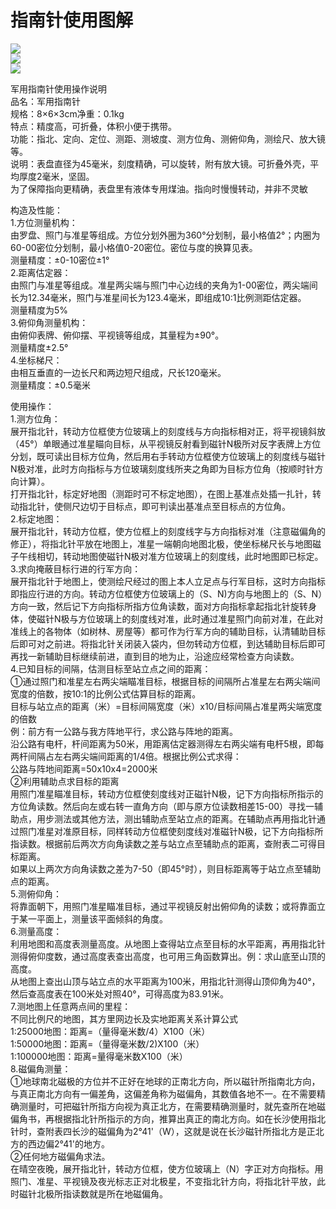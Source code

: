 # 指南针使用图解  

![](https://raw.gitmirror.com/szqq0512/Pic/main/img/202201212015491.png)  
![](https://raw.gitmirror.com/szqq0512/Pic/main/img/202201212015489.png)  
![](https://raw.gitmirror.com/szqq0512/Pic/main/img/202201212015490.png)  

军用指南针使用操作说明  
品名：军用指南针  
规格：8×6×3cm净重：0.1kg  
特点：精度高，可折叠，体积小便于携带。  
功能：指北、定向、定位、测距、测坡度、测方位角、测俯仰角，测绘尺、放大镜等。  
说明：表盘直径为45毫米，刻度精确，可以旋转，附有放大镜。可折叠外壳，平均厚度2毫米，坚固。  
为了保障指向更精确，表盘里有液体专用煤油。指向时慢慢转动，并非不灵敏  

构造及性能：  
1.方位测量机构：  
由罗盘、照门与准星等组成。方位分划外圈为360°分划制，最小格值2°；内圈为60-00密位分划制，最小格值0-20密位。密位与度的换算见表。  
测量精度：±0-10密位±1°  
2.距离估定器：  
由照门与准星等组成。准星两尖端与照门中心边线的夹角为1-00密位，两尖端间长为12.34毫米，照门与准星间长为123.4毫米，即组成10:1比例测距估定器。  
测量精度为5%  
3.俯仰角测量机构：  
由俯仰表牌、俯仰摆、平视镜等组成，其量程为±90°。  
测量精度±2.5°  
4.坐标梯尺：  
由相互垂直的一边长尺和两边短尺组成，尺长120毫米。  
测量精度：±0.5毫米  

使用操作：  
1.测方位角：  
展开指北针，转动方位框使方位玻璃上的刻度线与方向指标相对正，将平视镜斜放（45°）单眼通过准星瞄向目标，从平视镜反射看到磁针N极所对反字表牌上方位分划，既可读出目标方位角，然后用右手转动方位框使方位玻璃上的刻度线与磁针N极对准，此时方向指标与方位玻璃刻度线所夹之角即为目标方位角（按顺时针方向计算）。  
打开指北针，标定好地图（测距时可不标定地图），在图上基准点处插一扎针，转动指北针，使侧尺边切于目标点，即可判读出基准点至目标点的方位角。  
2.标定地图：  
展开指北针，转动方位框，使方位框上的刻度线字与方向指标对准（注意磁偏角的修正），将指北针平放在地图上，准星一端朝向地图北极，使坐标梯尺长与地图磁子午线相切，转动地图使磁针N极对准方位玻璃上的刻度线，此时地图即已标定。  
3.求向掩蔽目标行进的行军方向：  
展开指北针于地图上，使测绘尺经过的图上本人立足点与行军目标，这时方向指标即指应行进的方向。转动方位框使方位玻璃上的（S、N)方向与地图上的（S、N）方向一致，然后记下方向指标所指方位角读数，面对方向指标拿起指北针旋转身体，使磁针N极与方位玻璃上的刻度线对准，此时通过准星照门向前对准，在此对准线上的各物体（如树林、房屋等）都可作为行军方向的辅助目标，认清辅助目标后即可对之前进。将指北针关闭装入袋内，但勿转动方位框，到达辅助目标后即可再找一新辅助目标继续前进，直到目的地为止，沿途应经常检查方向读数。  
4.已知目标的间隔，估测目标至站立点之间的距离：  
①通过照门和准星左右两尖端瞄准目标，根据目标的间隔所占准星左右两尖端间宽度的倍数，按10:1的比例公式估算目标的距离。  
目标与站立点的距离（米）=目标间隔宽度（米）x10/目标间隔占准星两尖端宽度的倍数  
例：前方有一公路与我方阵地平行，求公路与阵地的距离。  
沿公路有电杆，杆间距离为50米，用距离估定器测得左右两尖端有电杆5根，即每两杆间隔占左右两尖端间距离的1/4倍。根据比例公式求得：  
公路与阵地间距离=50x10x4=2000米  
②利用辅助点求目标的距离  
用照门准星瞄准目标，转动方位框使刻度线对正磁针N极，记下方向指标所指示的方位角读数。然后向左或右转一直角方向（即与原方位读数相差15-00）寻找一辅助点，用步测法或其他方法，测出辅助点至站立点的距离。在辅助点再用指北针通过照门准星对准原目标，同样转动方位框使刻度线对准磁针N极，记下方向指标所指读数。根据前后两次方向角读数之差与站立点至辅助点的距离，查附表二可得目标距离。  
如果以上两次方向角读数之差为7-50（即45°时），则目标距离等于站立点至辅助点的距离。  
5.测俯仰角：  
将靠面朝下，用照门准星瞄准目标，通过平视镜反射出俯仰角的读数；或将靠面立于某一平面上，测量该平面倾斜的角度。  
6.测量高度：  
利用地图和高度表测量高度。从地图上查得站立点至目标的水平距离，再用指北针测得俯仰度数，通过高度表查出高度，也可用三角函数算出。例：求山底至山顶的高度。  
从地图上查出山顶与站立点的水平距离为100米，用指北针测得山顶仰角为40°，然后查高度表在100米处对照40°，可得高度为83.91米。  
7.测地图上任意两点间的里程：  
不同比例尺的地图，其方里网边长及实地距离关系计算公式  
1:25000地图：距离=（量得毫米数/4）X100（米）  
1:50000地图：距离=（量得毫米数/2)X100（米）  
1:100000地图：距离=量得毫米数X100（米）  
8.磁偏角测量：  
①地球南北磁极的方位并不正好在地球的正南北方向，所以磁针所指南北方向，与真正南北方向有一偏差角，这偏差角称为磁偏角，其数值各地不一。在不需要精确测量时，可把磁针所指方向视为真正北方，在需要精确测量时，就先查所在地磁偏角书，再根据指北针所指示的方向，推算出真正的南北方向。如在长沙使用指北针时，查附表四长沙的磁偏角为2°41'（W），这就是说在长沙磁针所指北方是正北方的西边偏2°41'的地方。  
②任何地方磁偏角求法。  
在晴空夜晚，展开指北针，转动方位框，使方位玻璃上（N）字正对方向指标。用照门、准星、平视镜及夜光标志正对北极星，不变指北针方向，将指北针平放，此时磁针北极所指读数就是所在地磁偏角。  